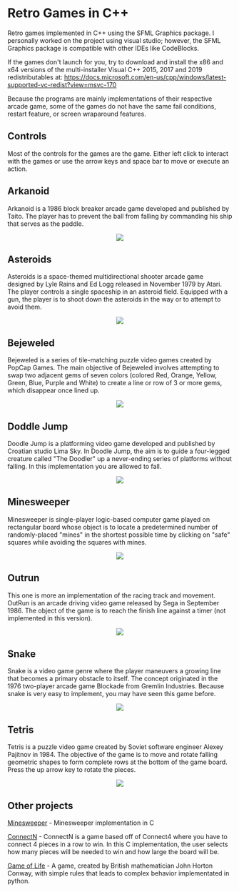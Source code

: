 # Retro Games in C++
Retro games implemented in C++ using the SFML Graphics package. I personally worked on the project using visual studio; however, the SFML Graphics package is compatible with other IDEs like CodeBlocks.

If the games don't launch for you, try to download and install the x86 and x64 versions of the multi-installer Visual C++ 2015, 2017 and 2019 redistributables at: https://docs.microsoft.com/en-us/cpp/windows/latest-supported-vc-redist?view=msvc-170

Because the programs are mainly implementations of their respective arcade game, some of the games do not have the same fail conditions, restart feature, or screen wraparound features.

**Controls**
------------
Most of the controls for the games are the game. Either left click to interact with the games or use the arrow keys and space bar to move or execute an action.

**Arkanoid**
------------
Arkanoid is a 1986 block breaker arcade game developed and published by Taito. The player has to prevent the ball from falling by commanding his ship that serves as the paddle.

<p align="center">
<img src="https://user-images.githubusercontent.com/100814612/166401983-2de5cc34-dfc1-4dec-a298-77443fc8488a.png"><img>
</p>

**Asteroids**
-------------
Asteroids is a space-themed multidirectional shooter arcade game designed by Lyle Rains and Ed Logg released in November 1979 by Atari. The player controls a single spaceship in an asteroid field. Equipped with a gun, the player is to shoot down the asteroids in the way or to attempt to avoid them.

<p align="center">
<img src="https://user-images.githubusercontent.com/100814612/166402006-e4b62fad-b1e7-4912-843e-30f4fd100931.png"><img>
</p>

**Bejeweled**
-------------
Bejeweled is a series of tile-matching puzzle video games created by PopCap Games. The main objective of Bejeweled involves attempting to swap two adjacent gems of seven colors (colored Red, Orange, Yellow, Green, Blue, Purple and White) to create a line or row of 3 or more gems, which disappear once lined up.

<p align="center">
<img src="https://user-images.githubusercontent.com/100814612/166402121-4d46961c-385f-42f5-a0fb-45bd7f8de4da.png"><img>
</p>

**Doddle Jump**
-------------
Doodle Jump is a platforming video game developed and published by Croatian studio Lima Sky. In Doodle Jump, the aim is to guide a four-legged creature called "The Doodler" up a never-ending series of platforms without falling. In this implementation you are allowed to fall.

<p align="center">
<img src="https://user-images.githubusercontent.com/100814612/166402193-a165b88a-0437-4b6f-95e4-d833d1c851aa.png"><img>
</p>

**Minesweeper**
-------------
Minesweeper is single-player logic-based computer game played on rectangular board whose object is to locate a predetermined number of randomly-placed "mines" in the shortest possible time by clicking on "safe" squares while avoiding the squares with mines.

<p align="center">
<img src="https://user-images.githubusercontent.com/100814612/166402254-a6b73fa0-0dee-4a42-9551-c383a5357329.png"><img>
</p>

**Outrun**
-------------
This one is more an implementation of the racing track and movement. OutRun is an arcade driving video game released by Sega in September 1986. The object of the game is to reach the finish line against a timer (not implemented in this version).

<p align="center">
<img src="https://user-images.githubusercontent.com/100814612/166402288-57339426-49e9-4c2c-8d2a-c7f1a824cc6e.png"><img>
</p>

**Snake**
-------------
Snake is a video game genre where the player maneuvers a growing line that becomes a primary obstacle to itself. The concept originated in the 1976 two-player arcade game Blockade from Gremlin Industries. Because snake is very easy to implement, you may have seen this game before.

<p align="center">
<img src="https://user-images.githubusercontent.com/100814612/166402402-c093de8f-53a5-4633-825e-cbd827fb34b5.png"><img>
</p>

**Tetris**
-------------
Tetris is a puzzle video game created by Soviet software engineer Alexey Pajitnov in 1984. The objective of the game is to move and rotate falling geometric shapes to form complete rows at the bottom of the game board. Press the up arrow key to rotate the pieces.

<p align="center">
<img src="https://user-images.githubusercontent.com/100814612/166402468-a7e318b3-56fc-49f7-81c8-841feacdad62.png"><img>
</p>

**Other projects**
-------------
[Minesweeper](https://github.com/Kttra/MinesweeperC) - Minesweeper implementation in C

[ConnectN](https://github.com/Kttra/ConnectN) - ConnectN is a game based off of Connect4 where you have to connect 4 pieces in a row to win. In this C implementation, the user selects how many pieces will be needed to win and how large the board will be.

[Game of Life](https://github.com/Kttra/GameOfLife) - A game, created by British mathematician John Horton Conway, with simple rules that leads to complex behavior implementated in python.
